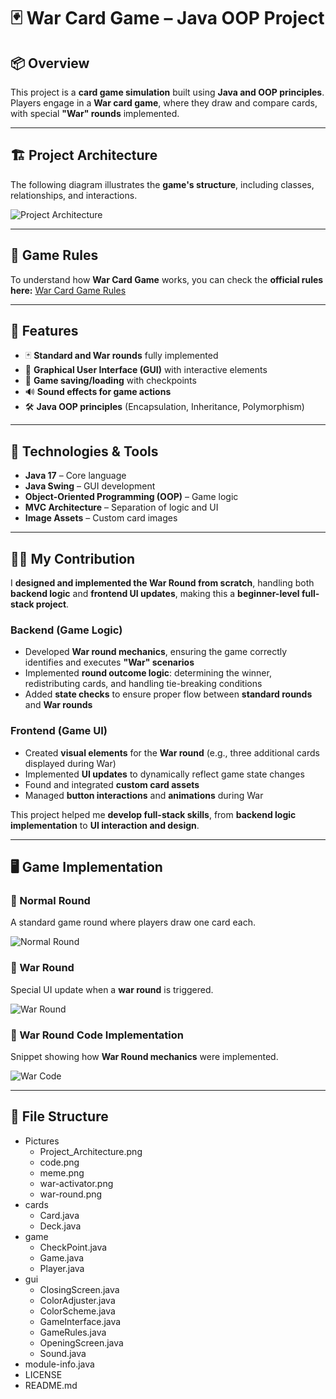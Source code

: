 # 🃏 War Card Game – Java OOP Project

## 📦 Overview
This project is a **card game simulation** built using **Java and OOP principles**.  
Players engage in a **War card game**, where they draw and compare cards, with special **"War" rounds** implemented.

---

## 🏗️ Project Architecture

The following diagram illustrates the **game's structure**, including classes, relationships, and interactions.

![Project Architecture](Pictures/Project_Architecture.png)

---

## 📖 Game Rules

To understand how **War Card Game** works, you can check the **official rules here:**
[War Card Game Rules](https://bicyclecards.com/how-to-play/war/)

---

## 🎯 Features

- 🃏 **Standard and War rounds** fully implemented  
- 🎨 **Graphical User Interface (GUI)** with interactive elements  
- 🔄 **Game saving/loading** with checkpoints  
- 🔊 **Sound effects for game actions**  
- 🛠️ **Java OOP principles** (Encapsulation, Inheritance, Polymorphism)  

---

## 🧰 Technologies & Tools

- **Java 17** – Core language  
- **Java Swing** – GUI development  
- **Object-Oriented Programming (OOP)** – Game logic  
- **MVC Architecture** – Separation of logic and UI  
- **Image Assets** – Custom card images  

---

## 👩‍💻 My Contribution

I **designed and implemented the War Round from scratch**, handling both **backend logic** and **frontend UI updates**, making this a **beginner-level full-stack project**.

### **Backend (Game Logic)**
- Developed **War round mechanics**, ensuring the game correctly identifies and executes **"War" scenarios**  
- Implemented **round outcome logic**: determining the winner, redistributing cards, and handling tie-breaking conditions  
- Added **state checks** to ensure proper flow between **standard rounds** and **War rounds**  

### **Frontend (Game UI)**
- Created **visual elements** for the **War round** (e.g., three additional cards displayed during War)  
- Implemented **UI updates** to dynamically reflect game state changes  
- Found and integrated **custom card assets**  
- Managed **button interactions** and **animations** during War  

This project helped me **develop full-stack skills**, from **backend logic implementation** to **UI interaction and design**.

 ---

## 🖥️ Game Implementation

### 🔹 Normal Round  
A standard game round where players draw one card each.

![Normal Round](Pictures/war-activator.png)

### 🔹 War Round  
Special UI update when a **war round** is triggered.

![War Round](Pictures/war-round.png)

### 🔹 War Round Code Implementation  
Snippet showing how **War Round mechanics** were implemented.

![War Code](Pictures/code.png)

---

## 📂 File Structure
- Pictures
  - Project_Architecture.png
  - code.png
  - meme.png
  - war-activator.png
  - war-round.png
- cards
  - Card.java
  - Deck.java
- game
  - CheckPoint.java
  - Game.java
  - Player.java
- gui
  - ClosingScreen.java
  - ColorAdjuster.java
  - ColorScheme.java
  - GameInterface.java
  - GameRules.java
  - OpeningScreen.java
  - Sound.java
- module-info.java
- LICENSE
- README.md
